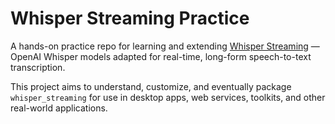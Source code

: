 # Whisper Streaming Practice

A hands-on practice repo for learning and extending [Whisper Streaming](https://github.com/ufal/whisper_streaming) — OpenAI Whisper models adapted for real-time, long-form speech-to-text transcription.

This project aims to understand, customize, and eventually package `whisper_streaming` for use in desktop apps, web services, toolkits, and other real-world applications.
